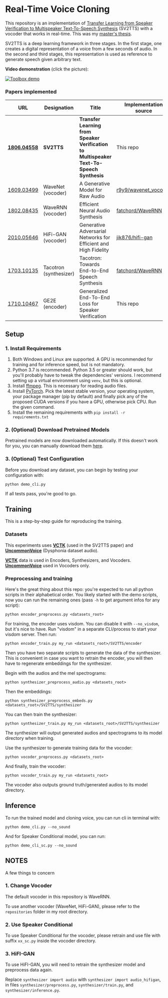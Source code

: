 # Real-Time Voice Cloning
This repository is an implementation of [Transfer Learning from Speaker Verification to
Multispeaker Text-To-Speech Synthesis](https://arxiv.org/pdf/1806.04558.pdf) (SV2TTS) with a vocoder that works in real-time. This was my [master's thesis](https://matheo.uliege.be/handle/2268.2/6801).

SV2TTS is a deep learning framework in three stages. In the first stage, one creates a digital representation of a voice from a few seconds of audio. In the second and third stages, this representation is used as reference to generate speech given arbitrary text.

**Video demonstration** (click the picture):

[![Toolbox demo](https://i.imgur.com/8lFUlgz.png)](https://www.youtube.com/watch?v=-O_hYhToKoA)



### Papers implemented  
| URL | Designation | Title | Implementation source |
| --- | ----------- | ----- | --------------------- |
|[**1806.04558**](https://arxiv.org/pdf/1806.04558.pdf) | **SV2TTS** | **Transfer Learning from Speaker Verification to Multispeaker Text-To-Speech Synthesis** | This repo |
|[1609.03499](https://arxiv.org/pdf/1609.03499.pdf) | WaveNet (vocoder) | A Generative Model for Raw Audio | [r9y9/wavenet_vocoder](https://github.com/r9y9/wavenet_vocoder) |
|[1802.08435](https://arxiv.org/pdf/1802.08435.pdf) | WaveRNN (vocoder) | Efficient Neural Audio Synthesis | [fatchord/WaveRNN](https://github.com/fatchord/WaveRNN) |
|[2010.05646](https://arxiv.org/pdf/2010.05646.pdf) | HiFi-GAN (vocoder) | Generative Adversarial Networks for Efficient and High Fidelity | [jik876/hifi-gan](https://github.com/jik876/hifi-gan) |
|[1703.10135](https://arxiv.org/pdf/1703.10135.pdf) | Tacotron (synthesizer) | Tacotron: Towards End-to-End Speech Synthesis | [fatchord/WaveRNN](https://github.com/fatchord/WaveRNN)
|[1710.10467](https://arxiv.org/pdf/1710.10467.pdf) | GE2E (encoder)| Generalized End-To-End Loss for Speaker Verification | This repo |


## Setup

### 1. Install Requirements
1. Both Windows and Linux are supported. A GPU is recommended for training and for inference speed, but is not mandatory.
2. Python 3.7 is recommended. Python 3.5 or greater should work, but you'll probably have to tweak the dependencies' versions. I recommend setting up a virtual environment using `venv`, but this is optional.
3. Install [ffmpeg](https://ffmpeg.org/download.html#get-packages). This is necessary for reading audio files.
4. Install [PyTorch](https://pytorch.org/get-started/locally/). Pick the latest stable version, your operating system, your package manager (pip by default) and finally pick any of the proposed CUDA versions if you have a GPU, otherwise pick CPU. Run the given command.
5. Install the remaining requirements with `pip install -r requirements.txt`

### 2. (Optional) Download Pretrained Models
Pretrained models are now downloaded automatically. If this doesn't work for you, you can manually download them [here](https://github.com/CorentinJ/Real-Time-Voice-Cloning/wiki/Pretrained-models).

### 3. (Optional) Test Configuration
Before you download any dataset, you can begin by testing your configuration with:

`python demo_cli.py`

If all tests pass, you're good to go.


## Training

This is a step-by-step guide for reproducing the training.

### Datasets
This experiments uses **[VCTK](https://homepages.inf.ed.ac.uk/jyamagis/page3/page58/page58.html)** (used in the SV2TTS paper) and **[UncommonVoice](https://merriekay.com/uncommonvoice/)** (Dysphonia dataset audio).

**[VCTK](https://homepages.inf.ed.ac.uk/jyamagis/page3/page58/page58.html)** data is used in Encoders, Synthesizers, and Vocoders. **[UncommonVoice](https://merriekay.com/uncommonvoice/)** used in Vocoders only.


### Preprocessing and training
Here's the great thing about this repo: you're expected to run all python scripts in their alphabetical order. You likely started with the demo scripts, now you can run the remaining ones (pass `-h` to get argument infos for any script): 

`python encoder_preprocess.py <datasets_root>`

For training, the encoder uses visdom. You can disable it with `--no_visdom`, but it's nice to have. Run "visdom" in a separate CLI/process to start your visdom server. Then run:

`python encoder_train.py my_run <datasets_root>/SV2TTS/encoder`

Then you have two separate scripts to generate the data of the synthesizer. This is convenient in case you want to retrain the encoder, you will then have to regenerate embeddings for the synthesizer.

Begin with the audios and the mel spectrograms:

`python synthesizer_preprocess_audio.py <datasets_root>`

Then the embeddings:
 
`python synthesizer_preprocess_embeds.py <datasets_root>/SV2TTS/synthesizer`

You can then train the synthesizer:

`python synthesizer_train.py my_run <datasets_root>/SV2TTS/synthesizer`

The synthesizer will output generated audios and spectrograms to its model directory when training. 

Use the synthesizer to generate training data for the vocoder:

`python vocoder_preprocess.py <datasets_root>`

And finally, train the vocoder:

`python vocoder_train.py my_run <datasets_root>`

The vocoder also outputs ground truth/generated audios to its model directory.
 

## Inference

To run the trained model and cloning voice, you can run cli in terminal with:

`python demo_cli.py --no_sound`

And for Speaker Conditional model, you can run:

`python demo_cli_sc.py --no_sound`


## NOTES

A few things to concern

### 1. Change Vocoder

The default vocoder in this repository is WaveRNN.

To use another vocoder (WaveNet, HiFi-GAN), please refer to the `repositories` folder in my root directory.

### 2. Use Speaker Conditional

To use Speaker Conditional for the vocoder, please retrain and use file with suffix `xx_sc.py` inside the vocoder directory.

### 3. HiFI-GAN

To use HiFI-GAN, you will need to retrain the synthesizer model and preprocess data again.

Replace `synthesizer import audio` with `synthesizer import audio_hifigan`, in files `synthesizer/preprocess.py`, `synthesizer/train.py`, and `synthesizer/inference.py`.

